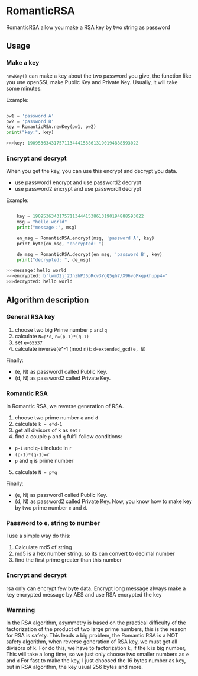 # RomanticRSA

RomanticRSA allow you make a RSA key  by two string as password

## Usage
### Make a key
`newKey()` can make a key about the two password you give, the function like you use openSSL make Public Key and Private Key. Usually, it will take some minutes.


Example:
``` python

pw1 = 'password A'
pw2 = 'password B'
key = RomanticRSA.newKey(pw1, pw2)
print("key:", key)

>>>key: 190953634317571134441538613190194888593022
```

### Encrypt and decrypt
When you get the key, you can use this encrypt and decrypt you data.
- use password1 encrypt and use password2 decrypt
- use password2 encrypt and use password1 decrypt

Example:
``` python

    key = 190953634317571134441538613190194888593022
    msg = "hello world"
    print("message：", msg)

    en_msg = RomanticRSA.encrypt(msg, 'password A', key)
    print_byte(en_msg, "encrypted: ")

    de_msg = RomanticRSA.decrypt(en_msg, 'password B', key)
    print("decrypted: ", de_msg)

>>>message：hello world
>>>encrypted: b'lwmD2jj2JnzhPJ5pRcv3YgQ5gh7/X96voPkgpkhupp4='
>>>decrypted: hello world
```

## Algorithm description
### General RSA key

1. choose two big Prime number `p` and `q`
2. calculate `N=p*q`, `r=(p-1)*(q-1)`
3. set `e=65537`
4. calculate inverse(e^-1 (mod n)): `d=extended_gcd(e, N)`

Finally:
- (e, N) as password1 called Public Key.
- (d, N) as password2 called Private Key.


### Romantic RSA
In Romantic RSA, we reverse generation of RSA.

1. choose two prime number `e` and `d`
2. calculate `k = e*d-1`
3. get all divisors of k as set r
4. find a couple `p` and `q` fulfil follow conditions:
 - `p-1` and `q-1` include in r
 - `(p-1)*(q-1)=r`
 - `p` and `q` is prime number
5. calculate `N = p*q`

Finally:
- (e, N) as password1 called Public Key.
- (d, N) as password2 called Private Key.
Now, you know how to make key by two prime number `e` and `d`.

### Password to e, string to number
I use a simple way do this:
1. Calculate md5 of string
2. md5 is a hex number string, so its can convert to decimal number
3. find the first prime greater than this number

### Encrypt and decrypt
rsa only can encrypt few byte data. Encrypt long message always make a key encrypted message by AES and use RSA encrypted the key

### Warnning
In the RSA algorithm, asymmetry is based on the practical difficulty of the factorization of the product of two large prime numbers, this is the reason for RSA is safety.
This leads a big problem, the Romantic RSA is a NOT safety algorithm, when reverse generation of RSA key, we must get all divisors of k. For do this, we have to factorization `k`, if the `k` is big number, This will take a long time, so we just only choose two smaller numbers as `e` and `d`
For fast to make the key, I just choosed the 16 bytes number as key, but in RSA algorithm, the key usual 256 bytes and more.



